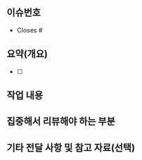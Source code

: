## 이슈번호

<!-- PR 작성 시 '- Closes #<이슈번호>' 형식으로 이슈를 연결하세요. ex) '- Closes #3' -->

- Closes #

## 요약(개요)

<!-- 작업한 내용을 간단하게 설명해주세요. -->

- [ ]

## 작업 내용

## 집중해서 리뷰해야 하는 부분

## 기타 전달 사항 및 참고 자료(선택)
